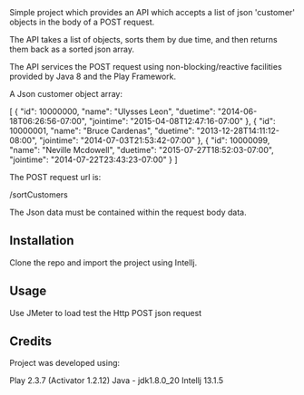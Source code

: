 <snippet>
  <content><![CDATA[
# ${1:Project Name}

Simple project which provides an API which accepts a list of json 'customer' objects in the body of a POST request.

The API takes a list of objects, sorts them by due time, and then returns them back as a sorted json array.

The API services the POST request using non-blocking/reactive facilities provided by Java 8 and the Play Framework.

A Json customer object array:

[ { "id": 10000000, "name": "Ulysses Leon", "duetime": "2014-06-18T06:26:56-07:00", "jointime": "2015-04-08T12:47:16-07:00" }, { "id": 10000001, "name": "Bruce Cardenas", "duetime": "2013-12-28T14:11:12-08:00", "jointime": "2014-07-03T21:53:42-07:00" }, { "id": 10000099, "name": "Neville Mcdowell", "duetime": "2015-07-27T18:52:03-07:00", "jointime": "2014-07-22T23:43:23-07:00" } ] 

The POST request url is:

/sortCustomers

The Json data must be contained within the request body data.

## Installation

Clone the repo and import the project using Intellj.

## Usage

Use JMeter to load test the Http POST json request

## Credits

Project was developed using:

Play 2.3.7 (Activator 1.2.12)
Java - jdk1.8.0_20
Intellj 13.1.5
